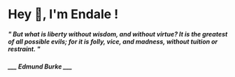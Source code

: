 <h1 title="head"> Hey 👋, I'm Endale !</h1>

**<h5><i>" But what is liberty without wisdom, and without virtue? It is the greatest of all possible evils; for it is folly, vice, and madness, without tuition or restraint. "</i></h5>**

*<b>___ Edmund Burke ___</b>*
